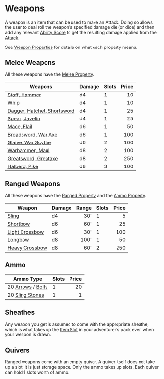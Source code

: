---
---

# Weapons

A weapon is an item that can be used to make an [Attack](../../Game%20Procedures/Attack.md). Doing so allows the user to deal roll the weapon's specified damage die (or dice) and then add any relevant [Ability Score](../../Player%20Characters/Chosen%20Statistics/Ability%20Scores.md) to get the resulting damage applied from the [Attack](../../Game%20Procedures/Attack.md).

See [Weapon Properties](Individual%20Item%20Cards/Weapons/Weapon%20Properties/Large%20X%20Property.md) for details on what each property means.

## Melee Weapons

All these weapons have the [Melee Property](Individual%20Item%20Cards/Weapons/Weapon%20Properties/Melee%20Property.md).

|Weapons|Damage|Slots|Price|
|-------|------|-----|----:|
|[Staff, Hammer](Individual%20Item%20Cards/Weapons/Melee%20Weapons/Small%20Blunt%20Weapon.md)|d4|1|10|
|[Whip](Individual%20Item%20Cards/Weapons/Melee%20Weapons/Whip.md)|d4|1|10|
|[Dagger, Hatchet, Shortsword](Individual%20Item%20Cards/Weapons/Melee%20Weapons/Small%20Bladed%20Weapon.md)|d4|1|25|
|[Spear, Javelin](Individual%20Item%20Cards/Weapons/Melee%20Weapons/Small%20Polearm.md)|d4|1|25|
|[Mace, Flail](Individual%20Item%20Cards/Weapons/Melee%20Weapons/Medium%20Blunt%20Weapon.md)|d6|1|50|
|[Broadsword, War Axe](Individual%20Item%20Cards/Weapons/Melee%20Weapons/Medium%20Bladed%20Weapon.md)|d6|1|100|
|[Glaive, War Scythe](Individual%20Item%20Cards/Weapons/Melee%20Weapons/Medium%20Polearm.md)|d6|2|100|
|[Warhammer, Maul](Individual%20Item%20Cards/Weapons/Melee%20Weapons/Large%20Blunt%20Weapon.md)|d8|2|100|
|[Greatsword, Greataxe](Individual%20Item%20Cards/Weapons/Melee%20Weapons/Large%20Bladed%20Weapon.md)|d8|2|250|
|[Halberd, Pike](Individual%20Item%20Cards/Weapons/Melee%20Weapons/Large%20Polearm.md)|d8|3|100|

## Ranged Weapons

All these weapons have the [Ranged Property](Individual%20Item%20Cards/Weapons/Weapon%20Properties/Ranged%20Property.md) and the [Ammo Property](Individual%20Item%20Cards/Weapons/Weapon%20Properties/Ammo%20Property.md).

|Weapon|Damage|Range|Slots|Price|
|------|------|----:|-----|----:|
|[Sling](Individual%20Item%20Cards/Weapons/Ranged%20Weapons/Sling.md)|d4|30'|1|5|
|[Shortbow](Individual%20Item%20Cards/Weapons/Ranged%20Weapons/Shortbow.md)|d6|60'|1|25|
|[Light Crossbow](Individual%20Item%20Cards/Weapons/Ranged%20Weapons/Light%20Crossbow.md)|d6|30'|1|100|
|[Longbow](Individual%20Item%20Cards/Weapons/Ranged%20Weapons/Longbow.md)|d8|100'|1|50|
|[Heavy Crossbow](Individual%20Item%20Cards/Weapons/Ranged%20Weapons/Heavy%20Crossbow.md)|d8|60'|2|250|

## Ammo

|Ammo Type|Slots|Price|
|---------|-----|----:|
|20 [Arrows](Individual%20Item%20Cards/Weapons/Ammo/Arrow.md) / [Bolts](Individual%20Item%20Cards/Weapons/Ammo/Bolt.md)|1|20|
|20 [Sling Stones](Individual%20Item%20Cards/Weapons/Ammo/Sling%20Stone.md)|1|1|

## Sheathes

Any weapon you get is assumed to come with the appropriate sheathe, which is what takes up the [Item Slot](../../Player%20Characters/Derived%20Statistics/Item%20Slots.md) in your adventurer's pack even when your weapon is drawn.

## Quivers

Ranged weapons come with an empty quiver. A quiver itself does not take up a slot, it is just storage space. Only the ammo takes up slots. Each quiver can hold 1 slots worth of ammo.
